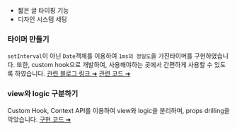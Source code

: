 
- 짧은 글 타이핑 기능
- 디자인 시스템 세팅

 
### 타이머 만들기
`setInterval`이 아닌 `Date`객체를 이용하여 `1ms의 정밀도`을 가진타이머를 구현하였습니다. 
또한, custom hook으로 개발하여, 사용해야하는 곳에서 간편하게 사용할 수 있도록 하였습니다.
[관련 블로그 링크 ➜](https://velog.io/@sumi-0011/%EC%8A%A4%ED%86%B1%EC%9B%8C%EC%B9%98%EB%A5%BC-%EA%B5%AC%ED%98%84%ED%95%A0-%EB%95%8C-setIntervel%EC%9D%84-%EC%82%AC%EC%9A%A9%ED%95%98%EB%A9%B4-%EC%95%88-%EB%90%9C%EB%8B%A4) [관련 코드 ➜](https://github.com/msdio/Tamago/blob/main/client/src/hooks/useStopWatch.ts)
### view와 logic 구분하기  
Custom Hook, Context API를 이용하여 view와 logic을 분리하며, props drilling을 막았습니다. 
[구현 코드 ➜](https://github.com/msdio/Tamago/blob/bd6e6698d8c493a637473c5088bdb7d9ab12193f/client/src/components/typing/short/_hook/usePracticeShortTyping.tsx#LL17C10-L17C10)